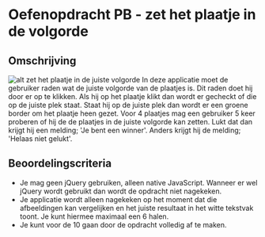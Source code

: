 # Oefenopdracht PB - zet het plaatje in de volgorde

## Omschrijving
![alt zet het plaatje in de juiste volgorde](https://github.com/HZ-HBO-ICT/programming-basics/blob/master/oefenopdrachten/zet-de-plaatjes-in-de-juiste-volgorde/zet-plaatje-op-volgorde.png "zet plaatje in juiste volgorde")
In deze applicatie moet de gebruiker raden wat de juiste volgorde van de plaatjes is. Dit raden doet hij door er op te klikken. Als hij op het plaatje klikt dan wordt er gecheckt of die op de juiste plek staat. Staat hij op de juiste plek dan wordt er een groene border om het plaatje heen gezet. Voor 4 plaatjes mag een gebruiker 5 keer proberen of hij de de plaatjes in de juiste volgorde kan zetten. Lukt dat dan krijgt hij een melding; 'Je bent een winner'. Anders krijgt hij de melding; 'Helaas niet gelukt'.

## Beoordelingscriteria
- Je mag geen jQuery gebruiken, alleen native JavaScript. Wanneer er wel jQuery wordt gebruikt dan wordt de opdracht niet nagekeken.
- Je applicatie wordt alleen nagekeken op het moment dat die afbeeldingen kan vergelijken en het juiste resultaat in het witte tekstvak toont. Je kunt hiermee maximaal een 6 halen.
- Je kunt voor de 10 gaan door de opdracht volledig af te maken.
